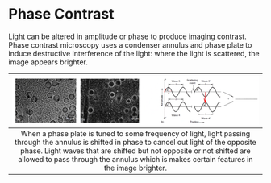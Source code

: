 # Phase Contrast

Light can be altered in amplitude or phase to produce [imaging contrast](contrast.md).
Phase contrast microscopy uses a condenser annulus and phase plate to induce destructive interference of the light: where the light is scattered, the image appears brighter.

| ![](../../../attachments/20220902t1308/imaging_modes_phase_contrast_220902_174031_EST.png) |
|:--:|
| When a phase plate is tuned to some frequency of light, light passing through the annulus is shifted in phase to cancel out light of the opposite phase. Light waves that are shifted but not opposite or not shifted are allowed to pass through the annulus which is makes certain features in the image brighter. |